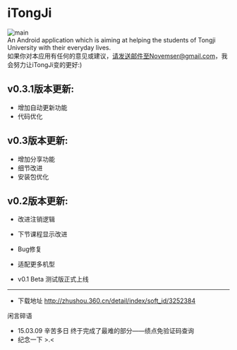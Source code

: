 iTongJi
==============================
![main](https://github.com/Novemser/iTongJi-App/blob/master/Img/love.jpg)  
An Android application which is aiming at helping the students of Tongji University with their everyday lives.     
如果你对本应用有任何的意见或建议，请发送邮件至Novemser@gmail.com，我会努力让iTongJi变的更好:)


v0.3.1版本更新:
--------------------
- 增加自动更新功能
- 代码优化



v0.3版本更新:
--------------------
- 增加分享功能
- 细节改进
- 安装包优化



v0.2版本更新:
--------------------
- 改进注销逻辑
- 下节课程显示改进
- Bug修复
- 适配更多机型



- v0.1 Beta 测试版正式上线
--------------------
- 下载地址 http://zhushou.360.cn/detail/index/soft_id/3252384



闲言碎语
- 15.03.09 辛苦多日 终于完成了最难的部分——绩点免验证码查询
- 纪念一下 >.<
